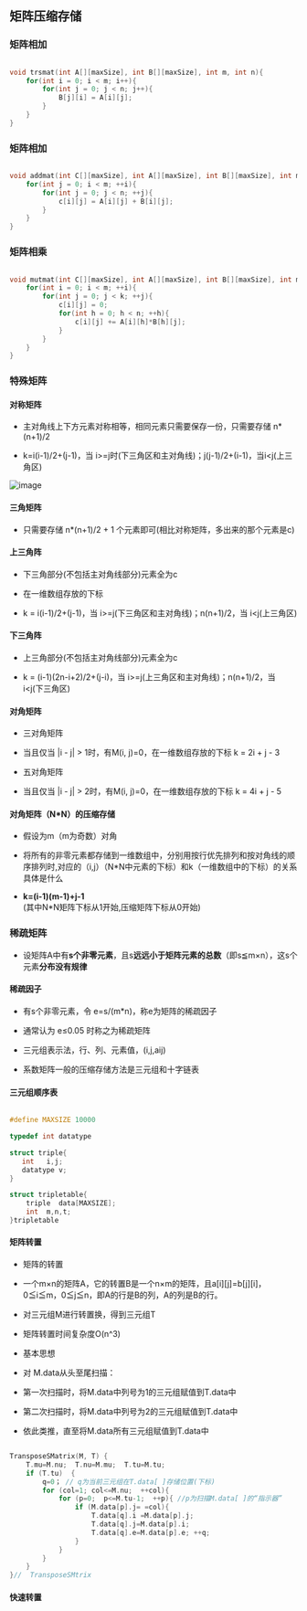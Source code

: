 ## 矩阵压缩存储

### 矩阵相加

```cpp

void trsmat(int A[][maxSize], int B[][maxSize], int m, int n){
	for(int i = 0; i < m; i++){
		for(int j = 0; j < n; j++){
			B[j][i] = A[i][j];
		}
	}
}

```
### 矩阵相加

```cpp

void addmat(int C[][maxSize], int A[][maxSize], int B[][maxSize], int m, int n){
	for(int j = 0; i < m; ++i){
		for(int j = 0; j < n; ++j){
			c[i][j] = A[i][j] + B[i][j];
		}		
	}
}

```

### 矩阵相乘

```cpp

void mutmat(int C[][maxSize], int A[][maxSize], int B[][maxSize], int m, int n, int k){
	for(int i = 0; i < m; ++i){
		for(int j = 0; j < k; ++j){
			c[i][j] = 0;
			for(int h = 0; h < n; ++h){
				c[i][j] += A[i][h]*B[h][j];
			}
		}
	}
}

```

### 特殊矩阵

#### 对称矩阵

- 主对角线上下方元素对称相等，相同元素只需要保存一份，只需要存储 n*(n+1)/2

- k=i(i-1)/2+(j-1)，当 i>=j时(下三角区和主对角线)；j(j-1)/2+(i-1)，当i<j(上三角区)

![image](https://github.com/YC-L/Postgraduate-examination/blob/DataStructure/imgs/Symmetric-matrix-compression-storage.png)

#### 三角矩阵

- 只需要存储 n*(n+1)/2 + 1 个元素即可(相比对称矩阵，多出来的那个元素是c)

#### 上三角阵

- 下三角部分(不包括主对角线部分)元素全为c

- 在一维数组存放的下标 
- k = i(i-1)/2+(j-1)，当 i>=j(下三角区和主对角线)；n(n+1)/2，当 i<j(上三角区)

#### 下三角阵

- 上三角部分(不包括主对角线部分)元素全为c

- k = (i-1)(2n-i+2)/2+(j-i)，当 i>=j(上三角区和主对角线)；n(n+1)/2，当 i<j(下三角区)

#### 对角矩阵

- 三对角矩阵

- 当且仅当 |i - j| > 1时，有M(i, j)=0，在一维数组存放的下标 k = 2i + j - 3

- 五对角矩阵

- 当且仅当 |i - j| > 2时，有M(i, j)=0，在一维数组存放的下标 k = 4i + j - 5

#### 对角矩阵（N*N）的压缩存储

- 假设为m（m为奇数）对角

- 将所有的非零元素都存储到一维数组中，分别用按行优先排列和按对角线的顺序排列时,对应的（i,j）（N*N中元素的下标）和k（一维数组中的下标）的关系具体是什么

- **k=(i-1)(m-1)+j-1**
</br>(其中N*N矩阵下标从1开始,压缩矩阵下标从0开始)

### 稀疏矩阵

-  设矩阵A中有**s个非零元素**，且s**远远小于矩阵元素的总数**（即s≦m×n），这s个元素**分布没有规律**

#### 稀疏因子

- 有s个非零元素，令 e=s/(m*n)，称e为矩阵的稀疏因子

- 通常认为 e≤0.05 时称之为稀疏矩阵

- 三元组表示法，行、列、元素值，(i,j,aij)

- 系数矩阵一般的压缩存储方法是三元组和十字链表

#### 三元组顺序表

```cpp

#define MAXSIZE 10000

typedef int datatype

struct triple{
   int   i,j;
   datatype v;
}

struct tripletable{
	triple  data[MAXSIZE];
	int  m,n,t;
}tripletable

```
#### 矩阵转置

- 矩阵的转置

- 一个m×n的矩阵A，它的转置B是一个n×m的矩阵，且a[i][j]=b[j][i]，0≦i≦m，0≦j≦n，即A的行是B的列，A的列是B的行。

- 对三元组M进行转置换，得到三元组T

- 矩阵转置时间复杂度O(n^3)

- 基本思想

- 对 M.data从头至尾扫描：

- 第一次扫描时，将M.data中列号为1的三元组赋值到T.data中

- 第二次扫描时，将M.data中列号为2的三元组赋值到T.data中

- 依此类推，直至将M.data所有三元组赋值到T.data中

```cpp

TransposeSMatrix(M, T) {   
	T.mu=M.nu;  T.nu=M.mu;  T.tu=M.tu;
	if (T.tu)  {     
		q=0； // q为当前三元组在T.data[ ]存储位置(下标)     
		for (col=1; col<=M.nu;  ++col){      
			for (p=0;  p<=M.tu-1;  ++p){ //p为扫描M.data[ ]的“指示器”
	        	if (M.data[p].j= =col){          
	 				T.data[q].i =M.data[p].j;
					T.data[q].j=M.data[p].i;          
					T.data[q].e=M.data[p].e; ++q;
				}  
			}  
		}
	}
}//  TransposeSMtrix

```
#### 快速转置




